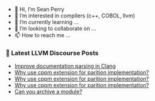- 👋 Hi, I’m Sean Perry
- 👀 I’m interested in compilers (c++, COBOL, llvm)
- 🌱 I’m currently learning ...
- 💞️ I’m looking to collaborate on ...
- 📫 How to reach me ...

<!---
s66perry/s66perry is a ✨ special ✨ repository because its `README.md` (this file) appears on your GitHub profile.
You can click the Preview link to take a look at your changes.
--->
### 📕 Latest LLVM Discourse Posts

<!-- DISCOURSE-LLVM:START -->
- [Improve documentation parsing in Clang](https://discourse.llvm.org/t/improve-documentation-parsing-in-clang/84513#post_6)
- [Why use cppm extension for parition implementation?](https://discourse.llvm.org/t/why-use-cppm-extension-for-parition-implementation/85285#post_5)
- [Why use cppm extension for parition implementation?](https://discourse.llvm.org/t/why-use-cppm-extension-for-parition-implementation/85285#post_4)
- [Why use cppm extension for parition implementation?](https://discourse.llvm.org/t/why-use-cppm-extension-for-parition-implementation/85285#post_3)
- [Can you archive a module?](https://discourse.llvm.org/t/can-you-archive-a-module/85283#post_3)
<!-- DISCOURSE-LLVM:END -->
